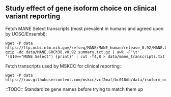 ## Study effect of gene isoform choice on clinical variant reporting

Fetch MANE Select transcripts (most prevalent in humans and agreed upon by UCSC/Ensembl):
```
wget -P data https://ftp.ncbi.nlm.nih.gov/refseq/MANE/MANE_human/release_0.92/MANE.GRCh38.v0.92.summary.txt.gz
gzip -dc data/MANE.GRCh38.v0.92.summary.txt.gz | awk -F'\t' '($10=="MANE Select") {print}' | cut -f4,8 > data/mane_transcripts.txt
```

Fetch transcripts used by MSKCC for clinical reporting:
```
wget -P data https://raw.githubusercontent.com/mskcc/vcf2maf/bc018db/data/isoform_overrides_at_mskcc
```

::TODO:: Standardize gene names before trying to match them up
